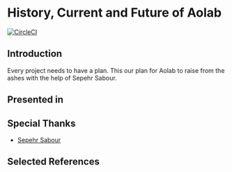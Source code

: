 # History, Current and Future of Aolab
[![CircleCI](https://circleci.com/gh/AoLab/ToTheFuture.svg?style=svg)](https://circleci.com/gh/AoLab/ToTheFuture)

## Introduction
Every project needs to have a plan. This our plan for Aolab to raise from the ashes with the help of Sepehr Sabour.

## Presented in

## Special Thanks

- [Sepehr Sabour](https://github.com/pesehr)

## Selected References
